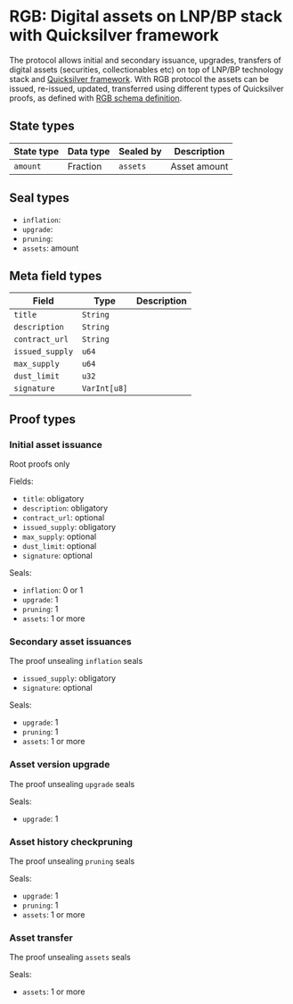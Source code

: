 # RGB: Digital assets on LNP/BP stack with Quicksilver framework

The protocol allows initial and secondary issuance, upgrades, transfers of digital assets (securities, collectionables 
etc) on top of LNP/BP technology stack and [Quicksilver framework](01-Quicksilver.md). With RGB protocol the assets 
can be issued, re-issued, updated, transferred using different types of Quicksilver proofs, as defined with 
[RGB schema definition](#rgb-schema).

## State types

State type | Data type | Sealed by | Description
---------- | --------- | --------- | --------------
`amount`   | Fraction  | `assets`  | Asset amount


## Seal types

* `inflation`: 
* `upgrade`: 
* `pruning`: 
* `assets`: amount


## Meta field types

Field           | Type         | Description
--------------- | ------------ | -------------
`title`         | `String`     | 
`description`   | `String`     | 
`contract_url`  | `String`     | 
`issued_supply` | `u64`        | 
`max_supply`    | `u64`        | 
`dust_limit`    | `u32`        | 
`signature`     | `VarInt[u8]` | 


## Proof types

### Initial asset issuance

Root proofs only

Fields:
* `title`: obligatory
* `description`: obligatory
* `contract_url`: optional
* `issued_supply`: obligatory
* `max_supply`: optional
* `dust_limit`: optional
* `signature`: optional

Seals:
* `inflation`: 0 or 1
* `upgrade`: 1
* `pruning`: 1
* `assets`: 1 or more

### Secondary asset issuances

The proof unsealing `inflation` seals
* `issued_supply`: obligatory
* `signature`: optional

Seals:
* `upgrade`: 1
* `pruning`: 1
* `assets`: 1 or more

### Asset version upgrade

The proof unsealing `upgrade` seals

Seals:
* `upgrade`: 1

### Asset history checkpruning

The proof unsealing `pruning` seals

Seals:
* `upgrade`: 1
* `pruning`: 1
* `assets`: 1 or more

### Asset transfer

The proof unsealing `assets` seals

Seals:
* `assets`: 1 or more

